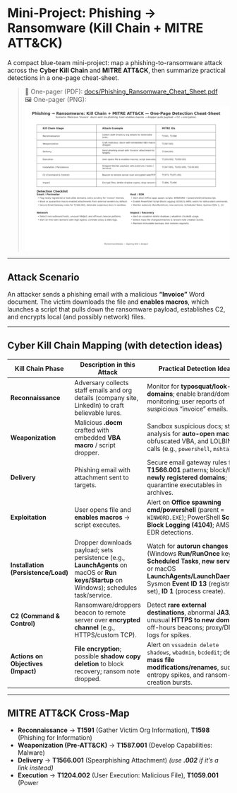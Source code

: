 # Mini-Project: Phishing → Ransomware (Kill Chain + MITRE ATT&CK)

A compact blue-team mini-project: map a phishing-to-ransomware attack across the **Cyber Kill Chain** and **MITRE ATT&CK**, then summarize practical detections in a one-page cheat-sheet.

> 📄 One-pager (PDF): [docs/Phishing_Ransomware_Cheat_Sheet.pdf](docs/Phishing_Ransomware_Cheat_Sheet.pdf)  
> 🖼️ One-pager (PNG): ![Detection Cheat-Sheet](docs/Phishing_Ransomware_Cheat_Sheet.png)

---

## Attack Scenario

An attacker sends a phishing email with a malicious **“Invoice”** Word document. The victim downloads the file and **enables macros**, which launches a script that pulls down the ransomware payload, establishes C2, and encrypts local (and possibly network) files.

---

## Cyber Kill Chain Mapping (with detection ideas)

| Kill Chain Phase | Description in this Attack | Practical Detection Ideas |
| --- | --- | --- |
| **Reconnaissance** | Adversary collects staff emails and org details (company site, LinkedIn) to craft believable lures. | Monitor for **typosquat/look-alike domains**; enable brand/domain monitoring; user reports of suspicious “invoice” emails. |
| **Weaponization** | Malicious **.docm** crafted with embedded **VBA macro** / script dropper. | Sandbox suspicious docs; static analysis for **auto-open macros**, obfuscated VBA, and LOLBIN calls (e.g., `powershell`, `mshta`). |
| **Delivery** | Phishing email with attachment sent to targets. | Secure email gateway rules for **T1566.001** patterns; block/flag **newly registered domains**; quarantine executables in archives. |
| **Exploitation** | User opens file and **enables macros** → script executes. | Alert on **Office spawning cmd/powershell** (parent = `WINWORD.EXE`); PowerShell **Script Block Logging (4104)**; AMSI hits; EDR detections. |
| **Installation (Persistence/Load)** | Dropper downloads payload; sets persistence (e.g., **LaunchAgents** on macOS or **Run keys/Startup** on Windows); schedules task/service. | Watch for **autorun changes** (Windows **Run/RunOnce** keys), **Scheduled Tasks**, **new services**, or macOS **LaunchAgents/LaunchDaemons**; Sysmon **Event ID 13** (registry set), **ID 1** (process create). |
| **C2 (Command & Control)** | Ransomware/droppers beacon to remote server over **encrypted channel** (e.g., HTTPS/custom TCP). | Detect **rare external destinations**, abnormal **JA3/SNI**, unusual **HTTPS to new domains**, off-hours beacons; proxy/DNS logs for spikes. |
| **Actions on Objectives (Impact)** | **File encryption**; possible **shadow copy deletion** to block recovery; ransom note dropped. | Alert on `vssadmin delete shadows`, `wbadmin`, `bcdedit`; detect **mass file modifications/renames**, sudden entropy spikes, and ransom-note creation bursts. |

---

## MITRE ATT&CK Cross-Map

- **Reconnaissance** → **T1591** (Gather Victim Org Information), **T1598** (Phishing for Information)  
- **Weaponization (Pre-ATT&CK)** → **T1587.001** (Develop Capabilities: Malware)  
- **Delivery** → **T1566.001** (Spearphishing Attachment) _(use **.002** if it’s a link instead)_  
- **Execution** → **T1204.002** (User Execution: Malicious File), **T1059.001** (Power
